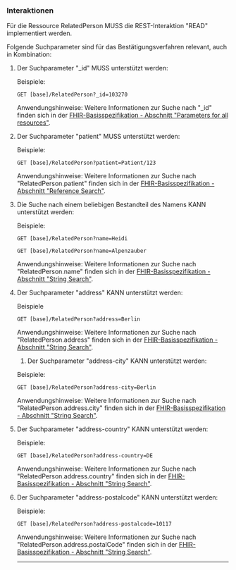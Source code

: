 ### Interaktionen

Für die Ressource RelatedPerson MUSS die REST-Interaktion "READ" implementiert werden.

Folgende Suchparameter sind für das Bestätigungsverfahren relevant, auch in Kombination:

1. Der Suchparameter "_id" MUSS unterstützt werden:

    Beispiele:

    ```GET [base]/RelatedPerson?_id=103270```

    Anwendungshinweise: Weitere Informationen zur Suche nach "_id" finden sich in der [FHIR-Basisspezifikation - Abschnitt "Parameters for all resources"](https://hl7.org/fhir/R4/search.html#all).

1. Der Suchparameter "patient" MUSS unterstützt werden:

    Beispiele:

    ```GET [base]/RelatedPerson?patient=Patient/123```  

    Anwendungshinweise: Weitere Informationen zur Suche nach "RelatedPerson.patient" finden sich in der [FHIR-Basisspezifikation - Abschnitt "Reference Search"](https://www.hl7.org/fhir/R4/search.html#reference).

1. Die Suche nach einem beliebigen Bestandteil des Namens KANN unterstützt werden:

    Beispiele:

    ```GET [base]/RelatedPerson?name=Heidi```

    ```GET [base]/RelatedPerson?name=Alpenzauber```

    Anwendungshinweise: Weitere Informationen zur Suche nach "RelatedPerson.name" finden sich in der [FHIR-Basisspezifikation - Abschnitt "String Search"](https://hl7.org/fhir/R4/search.html#string).

1. Der Suchparameter "address" KANN unterstützt werden:

    Beispiele

    ```GET [base]/RelatedPerson?address=Berlin```

    Anwendungshinweise: Weitere Informationen zur Suche nach "RelatedPerson.address" finden sich in der [FHIR-Basisspezifikation - Abschnitt "String Search"](https://hl7.org/fhir/R4/search.html#string).

    1. Der Suchparameter "address-city" KANN unterstützt werden:

    Beispiele:

    ```GET [base]/RelatedPerson?address-city=Berlin```

    Anwendungshinweise: Weitere Informationen zur Suche nach "RelatedPerson.address.city" finden sich in der [FHIR-Basisspezifikation - Abschnitt "String Search"](https://hl7.org/fhir/R4/search.html#string).

1. Der Suchparameter "address-country" KANN unterstützt werden:

    Beispiele:

    ```GET [base]/RelatedPerson?address-country=DE```

    Anwendungshinweise: Weitere Informationen zur Suche nach "RelatedPerson.address.country" finden sich in der [FHIR-Basisspezifikation - Abschnitt "String Search"](https://hl7.org/fhir/R4/search.html#string).

1. Der Suchparameter "address-postalcode" KANN unterstützt werden:

    Beispiele:

    ```GET [base]/RelatedPerson?address-postalcode=10117```

    Anwendungshinweise: Weitere Informationen zur Suche nach "RelatedPerson.address.postalCode" finden sich in der [FHIR-Basisspezifikation - Abschnitt "String Search"](https://hl7.org/fhir/R4/search.html#string).

    ---